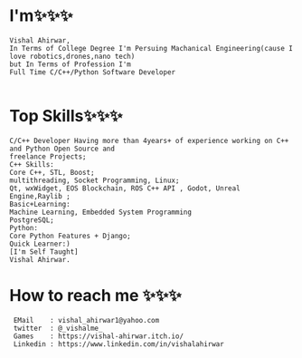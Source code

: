 # I'm✨✨✨
```
Vishal Ahirwar,
In Terms of College Degree I'm Persuing Machanical Engineering(cause I love robotics,drones,nano tech)
but In Terms of Profession I'm
Full Time C/C++/Python Software Developer 
                  
```
# Top Skills✨✨✨
```
C/C++ Developer Having more than 4years+ of experience working on C++ and Python Open Source and
freelance Projects;
C++ Skills:
Core C++, STL, Boost;
multithreading, Socket Programming, Linux;
Qt, wxWidget, EOS Blockchain, ROS C++ API , Godot, Unreal Engine,Raylib ;
Basic+Learning:
Machine Learning, Embedded System Programming
PostgreSQL;
Python:
Core Python Features + Django;
Quick Learner:)
[I'm Self Taught]
Vishal Ahirwar.    
```
# How to reach me ✨✨✨
```
 EMail    : vishal_ahirwar1@yahoo.com
 twitter  : @_vishalme_
 Games    : https://vishal-ahirwar.itch.io/
 Linkedin : https://www.linkedin.com/in/vishalahirwar
```
<!---
IVishalAhirwar/IVishalAhirwar is a ✨ special ✨ repository because its `README.md` (this file) appears on your GitHub profile.
You can click the Preview link to take a look at your changes.
--->
